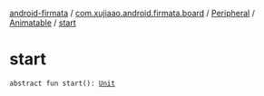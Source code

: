 [android-firmata](../../../index.md) / [com.xujiaao.android.firmata.board](../../index.md) / [Peripheral](../index.md) / [Animatable](index.md) / [start](./start.md)

# start

`abstract fun start(): `[`Unit`](https://kotlinlang.org/api/latest/jvm/stdlib/kotlin/-unit/index.html)